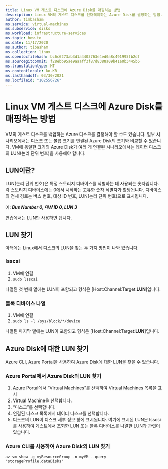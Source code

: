 ```yaml
---
title: Linux VM 게스트 디스크에 Azure Disk를 매핑하는 방법
description: Linux VM의 게스트 디스크를 언더레이하는 Azure Disk를 결정하는 방법.
author: timbasham
ms.service: virtual-machines
ms.subservice: disks
ms.workload: infrastructure-services
ms.topic: how-to
ms.date: 11/17/2020
ms.author: tibasham
ms.collection: linux
ms.openlocfilehash: bc6c6273ab3d1a4403763e4ed0a8c491995fb2df
ms.sourcegitcommit: f28ebb95ae9aaaff3f87d8388a09b41e0b3445b5
ms.translationtype: HT
ms.contentlocale: ko-KR
ms.lasthandoff: 03/30/2021
ms.locfileid: "102556726"
---
```

# <a name="how-to-map-azure-disks-to-linux-vm-guest-disks"></a>Linux VM 게스트 디스크에 Azure Disk를 매핑하는 방법

VM의 게스트 디스크를 백업하는 Azure 디스크를 결정해야 할 수도 있습니다. 일부 시나리오에서는 디스크 또는 볼륨 크기를 연결된 Azure Disk의 크기와 비교할 수 있습니다. VM에 동일한 크기의 Azure Disk가 여러 개 연결된 시나리오에서는 데이터 디스크의 LUN(논리 단위 번호)을 사용해야 합니다. 

## <a name="what-is-a-lun"></a>LUN이란?

LUN(논리 단위 번호)은 특정 스토리지 디바이스를 식별하는 데 사용되는 숫자입니다. 각 스토리지 디바이스에는 0에서 시작하는 고유한 숫자 식별자가 할당됩니다. 디바이스의 전체 경로는 버스 번호, 대상 ID 번호, LUN(논리 단위 번호)으로 표시됩니다. 

예: ***Bus Number 0, 대상 ID 0, LUN 3***

연습에서는 LUN만 사용하면 됩니다.

## <a name="finding-the-lun"></a>LUN 찾기

아래에는 Linux에서 디스크의 LUN을 찾는 두 가지 방법이 나와 있습니다.

### <a name="lsscsi"></a>lsscsi

1. VM에 연결
1. `sudo lsscsi`

나열된 첫 번째 열에는 LUN이 포함되고 형식은 [Host:Channel:Target:**LUN**]입니다.

### <a name="listing-block-devices"></a>블록 디바이스 나열

1. VM에 연결
1. `sudo ls -l /sys/block/*/device`

나열된 마지막 열에는 LUN이 포함되고 형식은 [Host:Channel:Target:**LUN**]입니다.

## <a name="finding-the-lun-for-the-azure-disks"></a>Azure Disk에 대한 LUN 찾기

Azure CLI, Azure Portal을 사용하여 Azure Disk에 대한 LUN을 찾을 수 있습니다.

### <a name="finding-an-azure-disks-lun-in-the-azure-portal"></a>Azure Portal에서 Azure Disk의 LUN 찾기

1. Azure Portal에서 “Virtual Machines”를 선택하여 Virtual Machines 목록을 표시
1. Virtual Machine을 선택합니다.
1. “디스크”를 선택합니다.
1. 연결된 디스크 목록에서 데이터 디스크를 선택합니다.
1. 디스크의 LUN이 디스크 세부 정보 창에 표시됩니다. 여기에 표시된 LUN은 lsscsi를 사용하여 게스트에서 조회한 LUN 또는 블록 디바이스를 나열한 LUN과 관련이 있습니다.

### <a name="finding-an-azure-disks-lun-using-azure-cli"></a>Azure CLI를 사용하여 Azure Disk의 LUN 찾기

```azurecli-interactive
az vm show -g myResourceGroup -n myVM --query "storageProfile.dataDisks"
```
